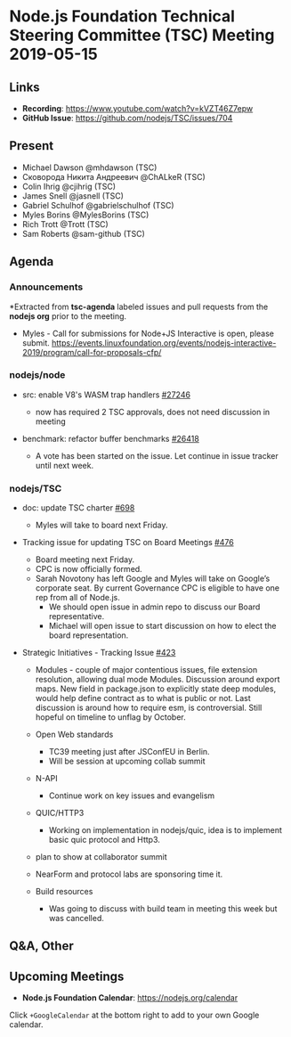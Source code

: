 # Node.js Foundation Technical Steering Committee (TSC) Meeting 2019-05-15

## Links

* **Recording**: https://www.youtube.com/watch?v=kVZT46Z7epw
* **GitHub Issue**: https://github.com/nodejs/TSC/issues/704

## Present

* Michael Dawson @mhdawson (TSC)
* Сковорода Никита Андреевич @ChALkeR (TSC)
* Colin Ihrig @cjihrig (TSC)
* James Snell @jasnell (TSC)
* Gabriel Schulhof @gabrielschulhof (TSC)
* Myles Borins @MylesBorins (TSC)
* Rich Trott @Trott (TSC)
* Sam Roberts @sam-github (TSC)

## Agenda

### Announcements
 
*Extracted from **tsc-agenda** labeled issues and pull requests from the **nodejs org** prior to the meeting.

  * Myles - Call for submissions for Node+JS Interactive is open, please submit. https://events.linuxfoundation.org/events/nodejs-interactive-2019/program/call-for-proposals-cfp/

### nodejs/node

* src: enable V8's WASM trap handlers [#27246](https://github.com/nodejs/node/pull/27246)
  * now has required 2 TSC approvals, does not need discussion in meeting

* benchmark: refactor buffer benchmarks [#26418](https://github.com/nodejs/node/pull/26418)
  * A vote has been started on the issue. Let continue in issue tracker until next week.
  
### nodejs/TSC

* doc: update TSC charter [#698](https://github.com/nodejs/TSC/pull/698)
  * Myles will take to board next Friday.

* Tracking issue for updating TSC on Board Meetings [#476](https://github.com/nodejs/TSC/issues/476)
  * Board meeting next Friday. 
  * CPC is now officially formed.
  * Sarah Novotony has left Google and Myles will take on Google’s corporate seat.  By current
    Governance CPC is eligible to have one rep from all of Node.js.
    * We should open issue in admin repo to discuss our Board representative.
    * Michael will open issue to start discussion on how to elect the board representation.

* Strategic Initiatives - Tracking Issue [#423](https://github.com/nodejs/TSC/issues/423)
  * Modules - couple of major contentious issues, file extension resolution, allowing dual mode 
    Modules.  Discussion around export maps.  New field in package.json to explicitly state
    deep modules, would help define contract as to what is public or not. Last discussion is
    around how to require esm, is controversial. Still hopeful on timeline to unflag by October.
  * Open Web standards
    * TC39 meeting just after JSConfEU in Berlin.  
    * Will be session at upcoming collab summit

  * N-API
    * Continue work on key issues and evangelism

  * QUIC/HTTP3
    * Working on implementation in nodejs/quic, idea is to implement basic quic protocol and
      Http3.
   * plan to show at collaborator summit
   * NearForm and protocol labs are sponsoring time it.

  * Build resources
    * Was going to discuss with build team in meeting this week but was cancelled.


## Q&A, Other

## Upcoming Meetings

* **Node.js Foundation Calendar**: https://nodejs.org/calendar

Click `+GoogleCalendar` at the bottom right to add to your own Google calendar.


